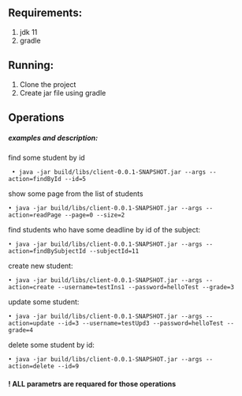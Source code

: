 ## Requirements:
1. jdk 11
2. gradle

## Running:

1. Clone the project
2. Create jar file using gradle

## Operations 

##### examples and description:

find some student by id
 
     • java -jar build/libs/client-0.0.1-SNAPSHOT.jar --args --action=findById --id=5
 
show some page from the list of students

    • java -jar build/libs/client-0.0.1-SNAPSHOT.jar --args --action=readPage --page=0 --size=2

find students who have some deadline by id of the subject:

    • java -jar build/libs/client-0.0.1-SNAPSHOT.jar --args --action=findBySubjectId --subjectId=11

create new student:

    • java -jar build/libs/client-0.0.1-SNAPSHOT.jar --args --action=create --username=testIns1 --password=helloTest --grade=3

update some student:

    • java -jar build/libs/client-0.0.1-SNAPSHOT.jar --args --action=update --id=3 --username=testUpd3 --password=helloTest --grade=4

delete some student by id:

    • java -jar build/libs/client-0.0.1-SNAPSHOT.jar --args --action=delete --id=9


#### ! ALL parametrs are requared for those operations


